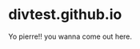 # divtest.github.io
<html>
    <head>
        <meta charset="utf-8">
        <title>We the people!!</title>
    </head>
    <body>
        Yo pierre!! you wanna come out here.
    </body>
</html>
